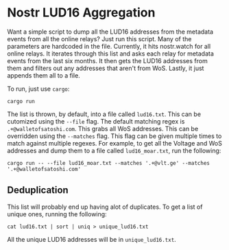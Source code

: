 # Nostr LUD16 Aggregation

Want a simple script to dump all the LUD16 addresses from the metadata events from all the online relays? Just run this script. Many of the parameters are hardcoded in the file. Currently, it hits nostr.watch for all online relays. It iterates through this list and asks each relay for metadata events from the last six months. It then gets the LUD16 addresses from them and filters out any addresses that aren't from WoS. Lastly, it just appends them all to a file.

To run, just use `cargo`:

```shell
cargo run
```

The list is thrown, by default, into a file called `lud16.txt`. This can be cutomized using the `--file` flag. The default matching regex is `.+@walletofsatoshi.com`. This grabs all WoS addresses. This can be overridden using the `--matches` flag. This flag can be given multiple times to match against multiple regexes. For example, to get all the Voltage and WoS addresses and dump them to a file called `lud16_moar.txt`, run the following:

```shell
cargo run -- --file lud16_moar.txt --matches '.+@vlt.ge' --matches '.+@walletofsatoshi.com'
```

## Deduplication

This list will probably end up having alot of duplicates. To get a list of unique ones, running the following:

```shell
cat lud16.txt | sort | uniq > unique_lud16.txt
```

All the unique LUD16 addresses will be in `unique_lud16.txt`.
